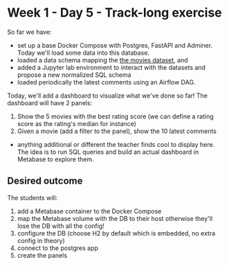 # Week 1 - Day 5 - Track-long exercise

So far we have:

- set up a base Docker Compose with Postgres, FastAPI and Adminer. Today we'll load some data into this database.
- loaded a data schema mapping the [the movies dataset](https://www.kaggle.com/rounakbanik/the-movies-dataset), and 
- added a Jupyter lab environment to interact with the datasets and propose a new normalized SQL schema
- loaded periodically the latest comments using an Airflow DAG.

Today, we'll add a dashboard to visualize what we've done so far! The dashboard will have 2 panels:

1. Show the 5 movies with the best rating score (we can define a rating score as the rating's median for instance)
2. Given a movie (add a filter to the panel), show the 10 latest comments

+ anything additional or different the teacher finds cool to display here. The idea is to run SQL queries and build an actual dashboard in Metabase to explore them.

## Desired outcome

The students will:

1. add a Metabase container to the Docker Compose
2. map the Metabase volume with the DB to their host otherwise they'll lose the DB with all the config!
3. configure the DB (choose H2 by default which is embedded, no extra config in theory)
4. connect to the postgres app
5. create the panels
